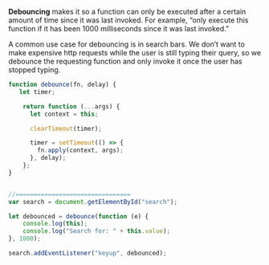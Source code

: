 **Debouncing** makes it so a function can only be executed after a certain amount of time since it was last invoked. For example, “only execute this function if it has been 1000 milliseconds since it was last invoked.”

A common use case for debouncing is in search bars. We don’t want to make expensive http requests while the user is still typing their query, so we debounce the requesting function and only invoke it once the user has stopped typing.

```typescript
function debounce(fn, delay) {
   let timer;

    return function (...args) {
      let context = this;

      clearTimeout(timer);

      timer = setTimeout(() => {
        fn.apply(context, args);
      }, delay);
    };
}


//================================
var search = document.getElementById("search");

let debounced = debounce(function (e) {
    console.log(this);
    console.log("Search for: " + this.value);
}, 1000);

search.addEventListener("keyup", debounced);
```
